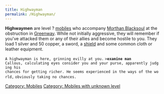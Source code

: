 ```yaml
---
title: Highwayman
permalink: /Highwayman/
---
```


**Highwaymen** are level ? [mobiles](mobile "wikilink") who accompany
[Morthan Blacksoul](Morthan_Blacksoul "wikilink") at the obstruction in
[Greenway](Greenway "wikilink"). While not initially aggressive, they
will remember if you've attacked them or any of their allies and become
hostile to you. They load 1 silver and 50 copper, a sword, a
[shield](shield "wikilink") and some common cloth or leather equipment.

`A highwayman is here, grinning evilly at you.`
`>`**`examine man`**
`Callous, calculating eyes consider you and your purse, apparently judging his`
`chances for getting richer. He seems experienced in the ways of the world,`
`obviously taking no chances.`

[Category: Mobiles](Category:_Mobiles "wikilink") [Category: Mobiles
with unknown level](Category:_Mobiles_with_unknown_level "wikilink")